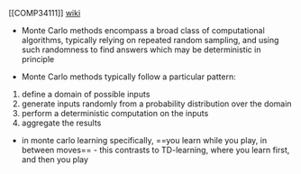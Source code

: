 [[COMP34111]]
[wiki](https://en.wikipedia.org/wiki/Monte_Carlo_method)

- Monte Carlo methods encompass a broad class of computational algorithms, typically relying on repeated random sampling, and using such randomness to find answers which may be deterministic in principle

- Monte Carlo methods typically follow a particular pattern:
1. define a domain of possible inputs
2. generate inputs randomly from a probability distribution over the domain
3. perform a deterministic computation on the inputs
4. aggregate the results

- in monte carlo learning specifically, ==you learn while you play, in between moves== - this contrasts to TD-learning, where you learn first, and then you play